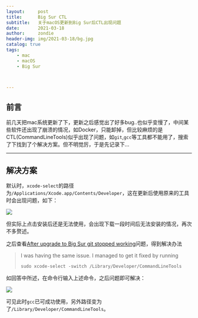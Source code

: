```yaml
---
layout:     post
title:      Big Sur CTL
subtitle:   关于macOS更新到Big Sur后CTL出现问题
date:       2021-03-18
author:     zondie
header-img: img/2021-03-18/bg.jpg
catalog: true
tags:
    - mac
	- macOS
	- Big Sur



---
```


## 前言

前几天把mac系统更新了下，更新之后感觉出了好多bug..也似乎变慢了，中间某些软件还出现了崩溃的情况，如Docker，只能卸掉，但比较麻烦的是CTL(CommandLineTools)似乎出现了问题，如`git`,`gcc`等工具都不能用了，搜索了下找到了个解决方案。但不明觉厉，于是先记录下...

***

## 解决方案

默认时，`xcode-select`的路径为`/Applications/Xcode.app/Contents/Developer`，这在更新后使用原来的工具时会出现问题，如下：

![](https://zondie17.github.io/img/2021-03-18/1.jpg)

但实际上点击安装后还是无法使用，会出现下载一段时间后无法安装的情况，再次不多赘述。

之后查看[After upgrade to Big Sur git stopped working](https://developer.apple.com/forums/thread/666584)问题，得到解决办法

>I was having the same issue.
>I managed to get it fixed by running 
>
>`sudo xcode-select -switch /Library/Developer/CommandLineTools`

如回答中所述，在命令行输入上述命令，之后问题即可解决：

![](https://zondie17.github.io/img/2021-03-18/2.jpg)

可见此时`gcc`已可成功使用，另外路径变为了`/Library/Developer/CommandLineTools`。
